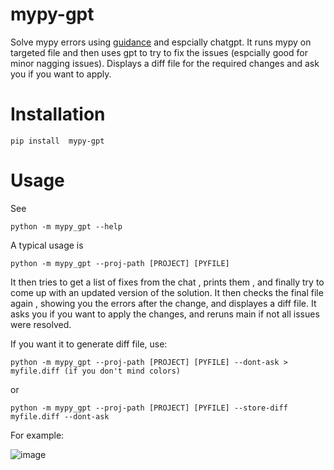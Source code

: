 # mypy-gpt
Solve mypy errors using [guidance](https://github.com/microsoft/guidance) and espcially chatgpt.
It runs mypy on targeted file and then uses gpt to try to fix the issues (espcially good for minor nagging issues).
Displays a diff file for the required changes and ask you if you want to apply. 

# Installation
```
pip install  mypy-gpt
```

# Usage
See 
```
python -m mypy_gpt --help 
```

A typical usage is 
```
python -m mypy_gpt --proj-path [PROJECT] [PYFILE]
```
It then tries to get a list of fixes from the chat , prints them , and finally try to come up with an updated version of the solution. 
It then checks the final file again , showing you the errors after the change, and displayes a diff file. It asks you if you want to apply the changes, 
and reruns main if not all issues were resolved. 

If you want it to generate diff file, use: 

```
python -m mypy_gpt --proj-path [PROJECT] [PYFILE] --dont-ask > myfile.diff (if you don't mind colors)
```
or 
```
python -m mypy_gpt --proj-path [PROJECT] [PYFILE] --store-diff myfile.diff --dont-ask
```



For example: 

![image](https://github.com/eyalk11/mypy-gpt/assets/72234965/6b07e20f-2c9b-411b-b294-3f47a639c4d8)



